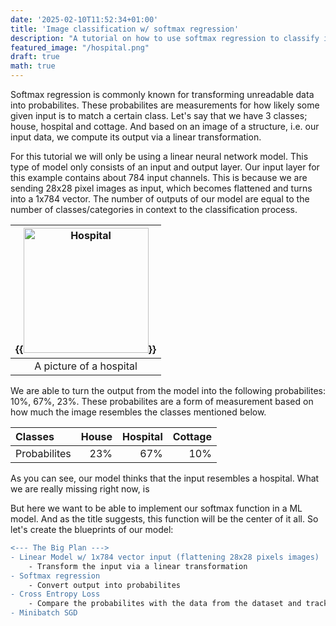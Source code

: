 ```yaml
---
date: '2025-02-10T11:52:34+01:00'
title: 'Image classification w/ softmax regression'
description: "A tutorial on how to use softmax regression to classify images"
featured_image: "/hospital.png"
draft: true
math: true
---
```

Softmax regression is commonly known for transforming unreadable data into probabilites. These probabilites are measurements for how likely some given input is to match a certain class. Let's say that we have 3 classes; house, hospital and cottage. And based on an image of a structure, i.e. our input data, we compute its output via a linear transformation. 

For this tutorial we will only be using a linear neural network model. This type of model only consists of an input and output layer. Our input layer for this example contains about 784 input channels. This is because we are sending 28x28 pixel images as input, which becomes flattened and turns into a 1x784 vector. The number of outputs of our model are equal to the number of classes/categories in context to the classification process. 

| {{<img src="/hospital.png" alt="Hospital" width="200px">}} |
|:--:|
| A picture of a hospital |

We are able to turn the output from the model into the following probabilites: 10%, 67%, 23%. These probabilites are a form of measurement based on how much the image resembles the classes mentioned below. 

| Classes      |   House |  Hospital |  Cottage |
|:-------------|--------:|----------:|---------:|
| Probabilites |    23%  |    67%    |    10%   |

As you can see, our model thinks that the input resembles a hospital. What we are really missing right now, is 

But here we want to be able to implement our softmax function in a ML model. And as the title suggests, this function will be the center of it all. So let's create the blueprints of our model:
```diff
<--- The Big Plan --->
- Linear Model w/ 1x784 vector input (flattening 28x28 pixels images)
    - Transform the input via a linear transformation
- Softmax regression
    - Convert output into probabilites
- Cross Entropy Loss
    - Compare the probabilites with the data from the dataset and track loss
- Minibatch SGD
```